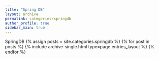 ```yaml
---
title: "Spring DB"
layout: archive
permalink: categories/springdb
author_profile: true
sidebar_main: true
---
```


SpringDB
{% assign posts = site.categories.springdb %}
{% for post in posts %} {% include archive-single.html type=page.entries_layout %} {% endfor %}
